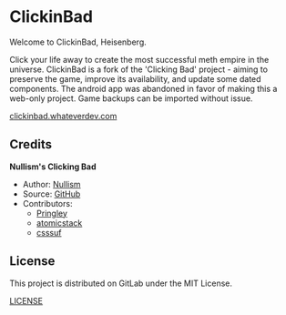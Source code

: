 # ClickinBad
Welcome to ClickinBad, Heisenberg.

Click your life away to create the most successful meth empire in the universe. ClickinBad is a fork of the 'Clicking Bad' project - aiming to preserve the game, improve its availability, and update some dated components. The android app was abandoned in favor of making this a web-only project. Game backups can be imported without issue.

[clickinbad.whateverdev.com](https://clickinbad.whateverdev.com/)

## Credits
**Nullism's Clicking Bad**
+ Author: [Nullism](https://github.com/nullism)
+ Source: [GitHub](https://github.com/nullism/clickingbad)
+ Contributors:
  + [Pringley](https://github.com/Pringley)
  + [atomicstack](https://github.com/atomicstack)
  + [csssuf](https://github.com/csssuf)

## License
This project is distributed on GitLab under the MIT License.

[LICENSE](https://gitlab.com/whateverdev/games/clickinbad/-/blob/main/LICENSE)
